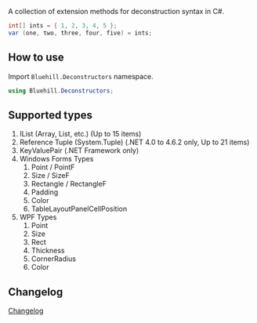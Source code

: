 A collection of extension methods for deconstruction syntax in C#.

```csharp
int[] ints = { 1, 2, 3, 4, 5 };
var (one, two, three, four, five) = ints;
```

## How to use
Import <code>Bluehill.Deconstructors</code> namespace.

```csharp
using Bluehill.Deconstructors;
```

## Supported types
1. IList (Array, List, etc.) (Up to 15 items)
1. Reference Tuple (System.Tuple) (.NET 4.0 to 4.6.2 only, Up to 21 items)
1. KeyValuePair (.NET Framework only)
1. Windows Forms Types
   1. Point / PointF
   1. Size / SizeF
   1. Rectangle / RectangleF
   1. Padding
   1. Color
   1. TableLayoutPanelCellPosition
1. WPF Types
   1. Point
   1. Size
   1. Rect
   1. Thickness
   1. CornerRadius
   1. Color

## Changelog
[Changelog](CHANGELOG.md)
